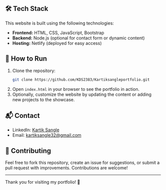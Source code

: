 
## 🛠️ Tech Stack

This website is built using the following technologies:

- **Frontend:** HTML, CSS, JavaScript, Bootstrap
- **Backend:** Node.js (optional for contact form or dynamic content)
- **Hosting:** Netlify (deployed for easy access)

## 🚀 How to Run

1. Clone the repository:
    ```bash
    git clone https://github.com/KDS2383/Kartiksangleportfolio.git
    ```
2. Open `index.html` in your browser to see the portfolio in action.
3. Optionally, customize the website by updating the content or adding new projects to the showcase.

## 📬 Contact

- LinkedIn: [Kartik Sangle](https://www.linkedin.com/in/kartik-sangle/)
- Email: [kartiksangle32@gmail.com](mailto:kartiksangle32@gmail.com)

## 🤝 Contributing

Feel free to fork this repository, create an issue for suggestions, or submit a pull request with improvements. Contributions are welcome!

---

Thank you for visiting my portfolio! 🚀

